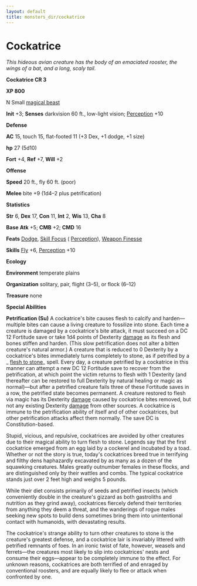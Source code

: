 ```yaml
---
layout: default
title: monsters_dir/cockatrice
---
```

# Cockatrice

_This hideous avian creature has the body of an emaciated rooster, the wings of a bat, and a long, scaly tail._

**Cockatrice CR 3**

**XP 800**

N Small [magical beast](creatureTypes#_magical-beast)

**Init** +3; **Senses** darkvision 60 ft., low-light vision; [Perception](../skills_dir/perception#_perception) +10

**Defense**

**AC** 15, touch 15, flat-footed 11 (+3 Dex, +1 dodge, +1 size)

**hp** 27 (5d10)

**Fort** +4, **Ref** +7, **Will** +2

**Offense**

**Speed** 20 ft., fly 60 ft. (poor)

**Melee** bite +9 (1d4–2 plus petrification)

**Statistics**

**Str** 6, **Dex** 17, **Con** 11, **Int** 2, **Wis** 13, **Cha** 8

**Base**  **Atk** +5; **CMB** +2; **CMD** 16

**Feats** [Dodge](../feats#_dodge), [Skill Focus](../feats#_skill-focus) ( [Perception](../skills_dir/perception#_perception)), [Weapon Finesse](../feats#_weapon-finesse)

**Skills** [Fly](../skills_dir/fly#_fly) +6, [Perception](../skills_dir/perception#_perception) +10

**Ecology**

**Environment** temperate plains

**Organization** solitary, pair, flight (3–5), or flock (6–12)

**Treasure** none

**Special Abilities**

**Petrification (Su)** A cockatrice's bite causes flesh to calcify and harden—multiple bites can cause a living creature to fossilize into stone. Each time a creature is damaged by a cockatrice's bite attack, it must succeed on a DC 12 Fortitude save or take 1d4 points of Dexterity [damage](universalMonsterRules#_ability-damage-and-drain) as its flesh and bones stiffen and harden. (This slow petrification does not alter a bitten creature's natural armor.) A creature that is reduced to 0 Dexterity by a cockatrice's bites immediately turns completely to stone, as if petrified by a _ [flesh to stone](../spells_dir/fleshToStone#_flesh-to-stone)_ spell. Every day, a creature petrified by a cockatrice in this manner can attempt a new DC 12 Fortitude save to recover from the petrification, at which point the victim returns to flesh with 1 Dexterity (and thereafter can be restored to full Dexterity by natural healing or magic as normal)—but after a petrified creature fails three of these Fortitude saves in a row, the petrified state becomes permanent. A creature restored to flesh via magic has its Dexterity [damage](universalMonsterRules#_ability-damage-and-drain) caused by cockatrice bites removed, but not any existing Dexterity [damage](universalMonsterRules#_ability-damage-and-drain) from other sources. A cockatrice is immune to the petrification ability of itself and of other cockatrices, but other petrification attacks affect them normally. The save DC is Constitution-based.

Stupid, vicious, and repulsive, cockatrices are avoided by other creatures due to their magical ability to turn flesh to stone. Legends say that the first cockatrice emerged from an egg laid by a cockerel and incubated by a toad. Whether or not the story is true, today's cockatrices breed true in terrifying and filthy dens haphazardly excavated by as many as a dozen of the squawking creatures. Males greatly outnumber females in these flocks, and are distinguished only by their wattles and combs. The typical cockatrice stands just over 2 feet high and weighs 5 pounds.

While their diet consists primarily of seeds and petrified insects (which conveniently double in the creature's gizzard as both gastroliths and nutrition as they grind away), cockatrices fiercely defend their territories from anything they deem a threat, and the wanderings of rogue males seeking new spots to build dens sometimes bring them into unintentional contact with humanoids, with devastating results.

The cockatrice's strange ability to turn other creatures to stone is the creature's greatest defense, and a cockatrice lair is invariably littered with petrified remnants of foes. In an ironic twist of fate, however, weasels and ferrets—the creatures most likely to slip into cockatrices' nests and consume their eggs—appear to be completely immune to the effect. For unknown reasons, cockatrices are both terrified of and enraged by conventional roosters, and are equally likely to flee or attack when confronted by one.


